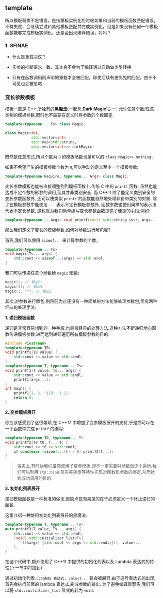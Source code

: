 ## template

所以模板替换不是错误，是指模板实例化的时候如果和当前的模板函数匹配错误，不算失败，会继续尝试和其他模板匹配并完成实例化，但是如果没有任何一个模板函数能够完成模板实例化，还是会出现编译错误，对吗？
### 1. SFINAE
* 什么是重载决议？

* 实参的推断要求一致，其本身不会为了编译通过自动做类型转换
* 只有在函数调用前声明的重载才会被匹配，即使后续有更优先的匹配，由于不可见也会被忽略

### 变长参数模板

模板一直是 C++ 所独有的**黑魔法**(一起念:**Dark Magic**)之一.
允许任意个数/任意类别的模板参数,同时也不需要在定义时将参数的个数固定.

```cpp
template<typename... Ts> class Magic;
```

```cpp
class Magic<int,
            std::vector<int>,
            std::map<std::string,
            std::vector<int>>> darkMagic;
```

既然是任意形式,所以个数为 `0` 的模板参数也是可以的:`class Magic<> nothing;`.

如果不希望产生的模板参数个数为 `0`,可以手动的定义至少一个模板参数:

```cpp
template<typename Require, typename... Args> class Magic;
```

变长参数模板也能被直接调整到到模板函数上.传统 C 中的 `printf` 函数,
虽然也能达成不定个数的形参的调用,但其并非类别安全.
而 C++11 除了能定义类别安全的变长参数函数外,
还可以使类似 `printf` 的函数能自然地处理非自带类别的对象.
除了在模板参数中能使用 `...` 表示不定长模板参数外,
函数参数也使用同样的表示法代表不定长参数,
这也就为我们简单编写变长参数函数提供了便捷的手段,例如:

```cpp
template<typename... Args> void printf(const std::string &str, Args... args);
```

那么我们定义了变长的模板参数,如何对参数进行解包呢?

首先,我们可以使用 `sizeof...` 来计算参数的个数,:

```cpp
template<typename... Ts>
void magic(Ts... args) {
    std::cout << sizeof...(args) << std::endl;
}
```

我们可以传递任意个参数给 `magic` 函数:

```cpp
magic(); // 输出0
magic(1); // 输出1
magic(1, ""); // 输出2
```

其次,对参数进行解包,到目前为止还没有一种简单的方法能够处理参数包,但有两种经典的处理手法:

**1. 递归模板函数**

递归是非常容易想到的一种手段,也是最经典的处理方法.这种方法不断递归地向函数传递模板参数,进而达到递归遍历所有模板参数的目的:

```cpp
#include <iostream>
template<typename T0>
void printf1(T0 value) {
    std::cout << value << std::endl;
}
template<typename T, typename... Ts>
void printf1(T value, Ts... args) {
    std::cout << value << std::endl;
    printf1(args...);
}
int main() {
    printf1(1, 2, "123", 1.1);
    return 0;
}
```

**2. 变参模板展开**

你应该感受到了这很繁琐,在 C++17 中增加了变参模板展开的支持,于是你可以在一个函数中完成 `printf` 的编写:

```cpp
template<typename T0, typename... T>
void printf2(T0 t0, T... t) {
    std::cout << t0 << std::endl;
    if constexpr (sizeof...(t) > 0) printf2(t...);
}
```

> 事实上,有时候我们虽然使用了变参模板,却不一定需要对参数做逐个遍历,我们可以利用 `std::bind` 及完美转发等特性实现对函数和参数的绑定,从而达到成功调用的目的.

**3. 初始化列表展开**

递归模板函数是一种标准的做法,但缺点显而易见的在于必须定义一个终止递归的函数.

这里介绍一种使用初始化列表展开的黑魔法:

```cpp
template<typename T, typename... Ts>
auto printf3(T value, Ts... args) {
    std::cout << value << std::endl;
    (void) std::initializer_list<T>{
        ([&args] {std::cout << args << std::endl;}(), value)...
    };
}
```

在这个代码中,额外使用了 C++11 中提供的初始化列表以及 Lambda 表达式的特性(下一节中将提到).

通过初始化列表,`(lambda 表达式, value)...` 将会被展开.由于逗号表达式的出现,首先会执行前面的 lambda 表达式,完成参数的输出.
为了避免编译器警告,我们可以将 `std::initializer_list` 显式的转为 `void`.
